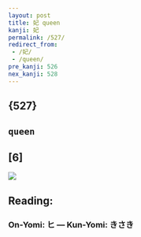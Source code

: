 ```yaml
---
layout: post
title: 妃 queen
kanji: 妃
permalink: /527/
redirect_from:
 - /妃/
 - /queen/
pre_kanji: 526
nex_kanji: 528
---
```


## {527}

## `queen`

## [6]

<div class="stroke"><img src="E5A683.png" /></div>

## Reading:

### On-Yomi: ヒ &mdash; Kun-Yomi: きさき
